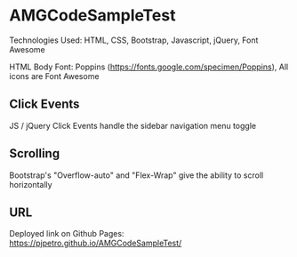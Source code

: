 # AMGCodeSampleTest

Technologies Used: HTML, CSS, Bootstrap, Javascript, jQuery, Font Awesome

HTML Body Font: Poppins (https://fonts.google.com/specimen/Poppins),
All icons are Font Awesome

## Click Events
JS / jQuery Click Events handle the sidebar navigation menu toggle

## Scrolling
Bootstrap's "Overflow-auto" and "Flex-Wrap" give the ability to scroll horizontally

## URL
Deployed link on Github Pages: https://pjpetro.github.io/AMGCodeSampleTest/
